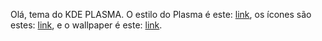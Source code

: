Olá, tema do KDE PLASMA. O estilo do Plasma é este: [link](https://store.kde.org/p/1085371), os ícones são estes: [link](https://store.kde.org/p/1405756/), e o wallpaper é este: [link](https://www.deviantart.com/bruoneightwo/art/Wallpaper-Arch-Linux-608164237).
